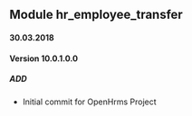 ## Module hr_employee_transfer

#### 30.03.2018
#### Version 10.0.1.0.0
##### ADD
- Initial commit for OpenHrms Project
